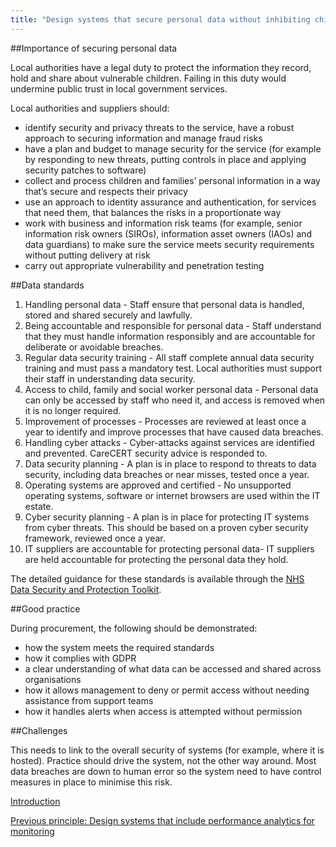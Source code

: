 ```yaml
---
title: "Design systems that secure personal data without inhibiting children’s social care practice"
---
```


##Importance of securing personal data

Local authorities have a legal duty to protect the information they record, hold and share about vulnerable children. Failing in this duty would undermine public trust in local government services.

Local authorities and suppliers should:

* identify security and privacy threats to the service, have a robust approach to securing information and manage fraud risks
* have a plan and budget to manage security for the service (for example by responding to new threats, putting controls in place and applying security patches to software)
* collect and process children and families’ personal information in a way that’s secure and respects their privacy
* use an approach to identity assurance and authentication, for services that need them, that balances the risks in a proportionate way 
* work with business and information risk teams (for example, senior information risk owners (SIROs), information asset owners (IAOs) and data guardians) to make sure the service meets security requirements without putting delivery at risk
* carry out appropriate vulnerability and penetration testing

##Data standards

1. Handling personal data - Staff ensure that personal data is handled, stored and shared securely and lawfully. 
2. Being accountable and responsible for personal data - Staff understand that they must handle information responsibly and are accountable for deliberate or avoidable breaches.
3. Regular data security training - All staff complete annual data security training and must pass a mandatory test. Local authorities must support their staff in understanding data security.
4. Access to child, family and social worker personal data - Personal data can only be accessed by staff who need it, and access is removed when it is no longer required.
5. Improvement of processes - Processes are reviewed at least once a year to identify and improve processes that have caused data breaches. 
6. Handling cyber attacks - Cyber-attacks against services are identified and prevented. CareCERT security advice is responded to.
7. Data security planning - A plan is in place to respond to threats to data security, including data breaches or near misses, tested once a year. 
8. Operating systems are approved and certified - No unsupported operating systems, software or internet browsers are used within the IT estate.
9. Cyber security planning - A plan is in place for protecting IT systems from cyber threats. This should be based on a proven cyber security framework, reviewed once a year.
10. IT suppliers are accountable for protecting personal data- IT suppliers are held accountable for protecting the personal data they hold.

The detailed guidance for these standards is available through the [NHS Data Security and Protection Toolkit](https://digital.nhs.uk/about-nhs-digital/our-work/nhs-digital-data-and-technology-standards/framework/beta---data-security-standards).

##Good practice

During procurement, the following should be demonstrated:

* how the system meets the required standards 
* how it complies with GDPR
* a clear understanding of what data can be accessed and shared across organisations
* how it allows management to deny or permit access without needing assistance from support teams
* how it handles alerts when access is attempted without permission

##Challenges

This needs to link to the overall security of systems (for example, where it is hosted). Practice should drive the system, not the other way around. Most data breaches are down to human error so the system need to have control measures in place to minimise this risk.

[Introduction](/index)

[Previous principle: Design systems that include performance analytics for monitoring](/principle-6)
